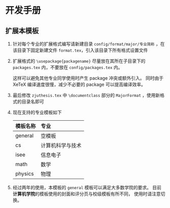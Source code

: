 # 开发手册

## 扩展本模板

1. 针对每个专业的扩展格式编写请新建目录 `config/format/major/专业简称` ，在该目录下固定新建文件 `format.tex`，引入该目录下所有格式设置文件
1. 扩展格式的 `\usepackage{packagename}` 尽量放在其所在子目录下的 `packages.tex` 内，不要放在 `config/packages.tex` 内。

   这样可以避免其他专业同学使用时产生 package 冲突或额外引入。
   同时由于 XeTeX 编译速度很慢，减少不必要的 package 可以提高编译效率。

1. 最后修改 `zjuthesis.tex` 中 `\documentclass` 部分的 `MajorFormat` ，使用新格式的目录名即可
1. 现在支持的专业模板如下

   | 模板名称 | 专业             |
   | :------- | :--------------- |
   | general  | 空模板           |
   | cs       | 计算机科学与技术 |
   | isee     | 信息电子         |
   | math     | 数学             |
   | physics  | 物理             |

1. 经过两年的使用，本模板的 `general` 模板可以满足大多数学院的要求。
   目前**计算机学院**的模板使用的封面和评分页与校级模板有所不同，
   使用时请注意切换。
